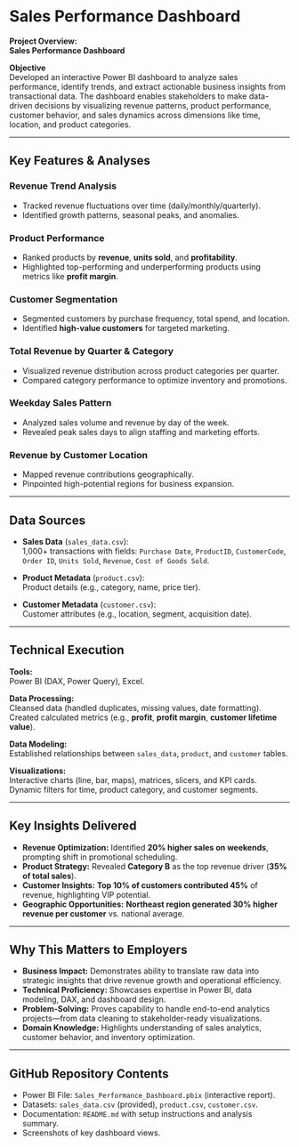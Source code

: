 # **Sales Performance Dashboard**

**Project Overview:**  
**Sales Performance Dashboard**

**Objective**  
Developed an interactive Power BI dashboard to analyze sales performance, identify trends, and extract actionable business insights from transactional data. The dashboard enables stakeholders to make data-driven decisions by visualizing revenue patterns, product performance, customer behavior, and sales dynamics across dimensions like time, location, and product categories.

---

## **Key Features & Analyses**

### **Revenue Trend Analysis**
- Tracked revenue fluctuations over time (daily/monthly/quarterly).
- Identified growth patterns, seasonal peaks, and anomalies.

### **Product Performance**
- Ranked products by **revenue**, **units sold**, and **profitability**.
- Highlighted top-performing and underperforming products using metrics like **profit margin**.

### **Customer Segmentation**
- Segmented customers by purchase frequency, total spend, and location.
- Identified **high-value customers** for targeted marketing.

### **Total Revenue by Quarter & Category**
- Visualized revenue distribution across product categories per quarter.
- Compared category performance to optimize inventory and promotions.

### **Weekday Sales Pattern**
- Analyzed sales volume and revenue by day of the week.
- Revealed peak sales days to align staffing and marketing efforts.

### **Revenue by Customer Location**
- Mapped revenue contributions geographically.
- Pinpointed high-potential regions for business expansion.

---

## **Data Sources**

- **Sales Data** (`sales_data.csv`):  
  1,000+ transactions with fields: `Purchase Date`, `ProductID`, `CustomerCode`, `Order ID`, `Units Sold`, `Revenue`, `Cost of Goods Sold`.

- **Product Metadata** (`product.csv`):  
  Product details (e.g., category, name, price tier).

- **Customer Metadata** (`customer.csv`):  
  Customer attributes (e.g., location, segment, acquisition date).

---

## **Technical Execution**

**Tools:**  
Power BI (DAX, Power Query), Excel.

**Data Processing:**  
Cleansed data (handled duplicates, missing values, date formatting). Created calculated metrics (e.g., **profit**, **profit margin**, **customer lifetime value**).

**Data Modeling:**  
Established relationships between `sales_data`, `product`, and `customer` tables.

**Visualizations:**  
Interactive charts (line, bar, maps), matrices, slicers, and KPI cards. Dynamic filters for time, product category, and customer segments.

---

## **Key Insights Delivered**

- **Revenue Optimization:** Identified **20% higher sales on weekends**, prompting shift in promotional scheduling.  
- **Product Strategy:** Revealed **Category B** as the top revenue driver (**35% of total sales**).  
- **Customer Insights:** **Top 10% of customers contributed 45%** of revenue, highlighting VIP potential.  
- **Geographic Opportunities:** **Northeast region generated 30% higher revenue per customer** vs. national average.

---

## **Why This Matters to Employers**

- **Business Impact:** Demonstrates ability to translate raw data into strategic insights that drive revenue growth and operational efficiency.  
- **Technical Proficiency:** Showcases expertise in Power BI, data modeling, DAX, and dashboard design.  
- **Problem-Solving:** Proves capability to handle end-to-end analytics projects—from data cleaning to stakeholder-ready visualizations.  
- **Domain Knowledge:** Highlights understanding of sales analytics, customer behavior, and inventory optimization.

---

## **GitHub Repository Contents**

- Power BI File: `Sales_Performance_Dashboard.pbix` (interactive report).  
- Datasets: `sales_data.csv` (provided), `product.csv`, `customer.csv`.  
- Documentation: `README.md` with setup instructions and analysis summary.  
- Screenshots of key dashboard views.

